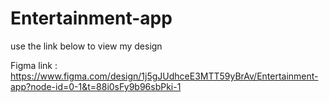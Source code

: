 # Entertainment-app

use the link below to view my design

Figma link : https://www.figma.com/design/1j5gJUdhceE3MTT59yBrAv/Entertainment-app?node-id=0-1&t=88i0sFy9b96sbPki-1
